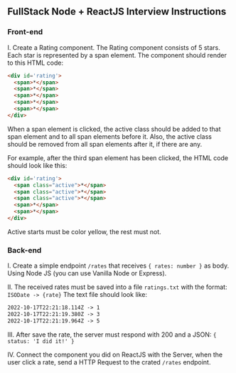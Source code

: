 ## FullStack Node + ReactJS Interview Instructions

### Front-end

I. Create a Rating component. The Rating component consists of 5 stars. Each star is represented by a span element. The component should render to this HTML code:

```html
<div id='rating'>
  <span>*</span>
  <span>*</span>
  <span>*</span>
  <span>*</span>
  <span>*</span>
</div>
```

When a span element is clicked, the active class should be added to that span element and to all span elements before it. Also, the active class should be removed from all span elements after it, if there are any.

For example, after the third span element has been clicked, the HTML code should look like this:

```html
<div id='rating'>
  <span class="active">*</span>
  <span class="active">*</span>
  <span class="active">*</span>
  <span>*</span>
  <span>*</span>
</div>
```

Active starts must be color yellow, the rest must not.

### Back-end

I. Create a simple endpoint `/rates` that receives `{ rates: number }` as body. Using Node JS (you can use Vanilla Node or Express).

II. The received rates must be saved into a file `ratings.txt` with the format: `ISODate -> {rate}`
The text file should look like: 
```txt
2022-10-17T22:21:18.114Z -> 1
2022-10-17T22:21:19.380Z -> 3
2022-10-17T22:21:19.964Z -> 5
```

III. After save the rate, the server must respond with 200 and a JSON: `{ status: 'I did it!' }`

IV. Connect the component you did on ReactJS with the Server, when the user click a rate, send a HTTP Request to the crated `/rates` endpoint.
